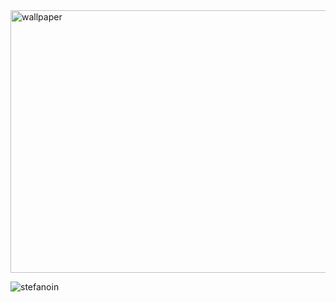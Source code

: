 <img align= "center" alt="wallpaper" width="1000" height="420" src="https://steemitimages.com/DQmSSaWvQTY63MYPKLVU1FPYbjz8ZSYGEpsPDT1CJ9b3CBn/1.gif">

<p align="left"> <img src="https://komarev.com/ghpvc/?username=stefanoin&label=Profile%20views&color=0e75b6&style=flat" alt="stefanoin" /> </p>
